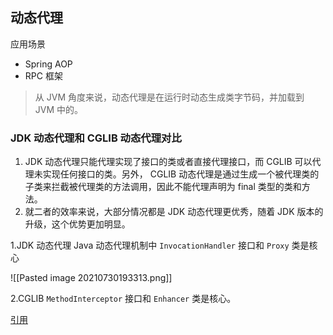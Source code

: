 ## 动态代理


应用场景
* Spring AOP
* RPC 框架

>从 JVM 角度来说，动态代理是在运行时动态生成类字节码，并加载到 JVM 中的。

### JDK 动态代理和 CGLIB 动态代理对比
1.  JDK 动态代理只能代理实现了接口的类或者直接代理接口，而 CGLIB 可以代理未实现任何接口的类。另外， CGLIB 动态代理是通过生成一个被代理类的子类来拦截被代理类的方法调用，因此不能代理声明为 final 类型的类和方法。
2.  就二者的效率来说，大部分情况都是 JDK 动态代理更优秀，随着 JDK 版本的升级，这个优势更加明显。


1.JDK 动态代理
Java 动态代理机制中 `InvocationHandler` 接口和 `Proxy` 类是核心

![[Pasted image 20210730193313.png]]

2.CGLIB
 `MethodInterceptor` 接口和 `Enhancer` 类是核心。
 
 
[引用](https://www.cnblogs.com/gonjan-blog/p/6685611.html)